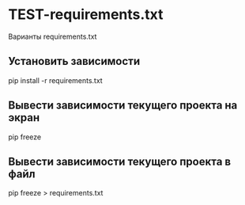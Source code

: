 # TEST-requirements.txt
Варианты requirements.txt

## Установить зависимости
pip install -r requirements.txt

## Вывести зависимости текущего проекта на экран
pip freeze

## Вывести зависимости текущего проекта в файл
pip freeze > requirements.txt
